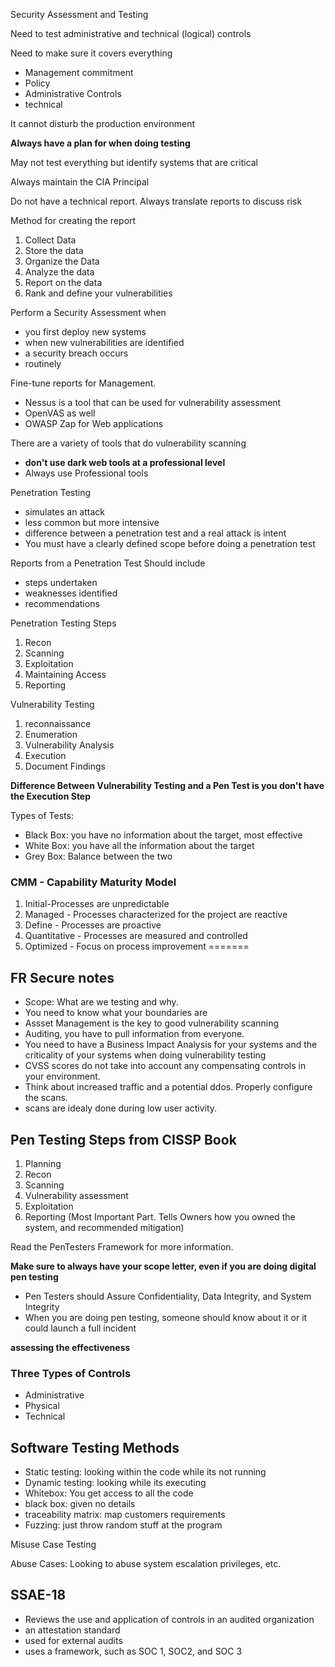 Security Assessment and Testing

Need to test administrative and technical (logical) controls

Need to make sure it covers everything
- Management commitment
- Policy
- Administrative Controls
- technical

It cannot disturb the production environment

**Always have a plan for when doing testing**

May not test everything but identify systems that are critical

Always maintain the CIA Principal

Do not have a technical report.  Always translate reports to discuss risk

Method for creating the report
1. Collect Data
2. Store the data
3. Organize the Data
4. Analyze the data
5. Report on the data
6. Rank and define your vulnerabilities

Perform a Security Assessment when
- you first deploy new systems
- when new vulnerabilities are identified
- a security breach occurs
- routinely 

Fine-tune reports for Management.  
 - Nessus is a tool that can be used for vulnerability assessment
 - OpenVAS as well
 - OWASP Zap for Web applications

There are a variety of tools that do vulnerability scanning
- **don't use dark web tools at a professional level**
- Always use Professional tools

Penetration Testing
- simulates an attack
- less common but more intensive
- difference between a penetration test and a real attack is intent
- You must have a clearly defined scope before doing a penetration test

Reports from a Penetration Test Should include
- steps undertaken
- weaknesses identified
- recommendations

Penetration Testing Steps
1. Recon
2. Scanning
3. Exploitation
4. Maintaining Access 
5. Reporting

Vulnerability Testing
1. reconnaissance
2. Enumeration 
3. Vulnerability Analysis 
4. Execution 
5. Document Findings 

**Difference Between Vulnerability Testing and a Pen Test is you don't have the Execution Step**

Types of Tests:
- Black Box:  you have no information about the target, most effective
- White Box:  you have all the information about the target
- Grey Box:  Balance between the two

### CMM - Capability Maturity Model 
1. Initial-Processes are unpredictable 
2. Managed - Processes characterized for the project are reactive
3. Define - Processes are proactive 
4. Quantitative - Processes are measured and controlled 
5. Optimized - Focus on process improvement
=======
## FR Secure notes

- Scope:  What are we testing and why.
 - You need to know what your boundaries are
- Assset Management is the key to good vulnerability scanning 
- Auditing, you have to pull information from everyone. 
- You need to have a Business Impact Analysis for your systems and the criticality of your systems when doing vulnerability testing
- CVSS scores do not take into account any compensating controls in your environment. 
- Think about increased traffic and a potential ddos.  Properly configure the scans.
- scans are idealy done during low user activity.

## Pen Testing Steps from CISSP Book 
1. Planning
2. Recon
3. Scanning 
4. Vulnerability assessment 
5. Exploitation 
6. Reporting (Most Important Part.  Tells Owners how you owned the system, and recommended mitigation)

Read the PenTesters Framework for more information. 

**Make sure to always have your scope letter, even if you are doing digital pen testing**

- Pen Testers should Assure Confidentiality, Data Integrity, and System Integrity 
- When you are doing pen testing, someone should know about it or it could launch a full incident 

**assessing the effectiveness**

### Three Types of Controls
- Administrative 
- Physical 
- Technical 

## Software Testing Methods 
- Static testing:  looking within the code while its not running 
- Dynamic testing:  looking while its executing 
- Whitebox:  You get access to all the code 
- black box:  given no details
- traceability matrix: map customers requirements 
- Fuzzing:  just throw random stuff at the program 

Misuse Case Testing

Abuse Cases:  Looking to abuse system escalation privileges, etc. 

## SSAE-18
- Reviews the use and application of controls in an audited organization
- an attestation standard
- used for external audits 
- uses a framework, such as SOC 1, SOC2, and SOC 3 
